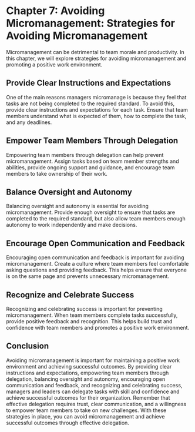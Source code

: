 Chapter 7: Avoiding Micromanagement: Strategies for Avoiding Micromanagement
============================================================================

Micromanagement can be detrimental to team morale and productivity. In this chapter, we will explore strategies for avoiding micromanagement and promoting a positive work environment.

Provide Clear Instructions and Expectations
-------------------------------------------

One of the main reasons managers micromanage is because they feel that tasks are not being completed to the required standard. To avoid this, provide clear instructions and expectations for each task. Ensure that team members understand what is expected of them, how to complete the task, and any deadlines.

Empower Team Members Through Delegation
---------------------------------------

Empowering team members through delegation can help prevent micromanagement. Assign tasks based on team member strengths and abilities, provide ongoing support and guidance, and encourage team members to take ownership of their work.

Balance Oversight and Autonomy
------------------------------

Balancing oversight and autonomy is essential for avoiding micromanagement. Provide enough oversight to ensure that tasks are completed to the required standard, but also allow team members enough autonomy to work independently and make decisions.

Encourage Open Communication and Feedback
-----------------------------------------

Encouraging open communication and feedback is important for avoiding micromanagement. Create a culture where team members feel comfortable asking questions and providing feedback. This helps ensure that everyone is on the same page and prevents unnecessary micromanagement.

Recognize and Celebrate Success
-------------------------------

Recognizing and celebrating success is important for preventing micromanagement. When team members complete tasks successfully, provide positive feedback and recognition. This helps build trust and confidence with team members and promotes a positive work environment.

Conclusion
----------

Avoiding micromanagement is important for maintaining a positive work environment and achieving successful outcomes. By providing clear instructions and expectations, empowering team members through delegation, balancing oversight and autonomy, encouraging open communication and feedback, and recognizing and celebrating success, managers and leaders can delegate tasks with skill and confidence and achieve successful outcomes for their organization. Remember that effective delegation requires trust, clear communication, and a willingness to empower team members to take on new challenges. With these strategies in place, you can avoid micromanagement and achieve successful outcomes through effective delegation.


